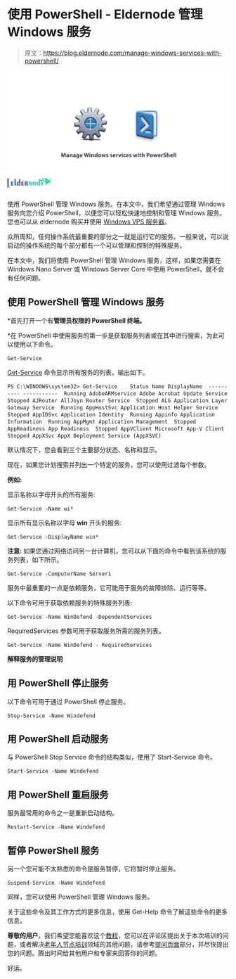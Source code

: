 # 使用 PowerShell - Eldernode 管理 Windows 服务

> 原文：<https://blog.eldernode.com/manage-windows-services-with-powershell/>

![Manage Windows services with PowerShell](img/8999260862ec34158a030510bf8519e9.png)

使用 PowerShell 管理 Windows 服务。在本文中，我们希望通过管理 Windows 服务向您介绍 PowerShell，以便您可以轻松快速地控制和管理 Windows 服务。您也可以从 eldernode 购买并使用 [Windows VPS 服务器](https://eldernode.com/windows-vps/)。

众所周知，任何操作系统最重要的部分之一就是运行它的服务。一般来说，可以说启动的操作系统的每个部分都有一个可以管理和控制的特殊服务。

在本文中，我们将使用 PowerShell 管理 Windows 服务，这样，如果您需要在 Windows Nano Server 或 Windows Server Core 中使用 PowerShell，就不会有任何问题。

## 使用 PowerShell 管理 Windows 服务

*首先打开一个有**管理员权限的 PowerShell 终端。**

*在 PowerShell 中使用服务的第一步是获取服务列表或在其中进行搜索，为此可以使用以下命令。

```
Get-Service 
```

[Get-Service](https://docs.microsoft.com/en-us/powershell/module/microsoft.powershell.management/get-service?view=powershell-6) 命令显示所有服务的列表，输出如下。

```
PS C:\WINDOWS\system32> Get-Service    Status Name DisplayName  ------ ---- -----------  Running AdobeARMservice Adobe Acrobat Update Service  Stopped AJRouter AllJoyn Router Service  Stopped ALG Application Layer Gateway Service  Running AppHostSvc Application Host Helper Service  Stopped AppIDSvc Application Identity  Running Appinfo Application Information  Running AppMgmt Application Management  Stopped AppReadiness App Readiness  Stopped AppVClient Microsoft App-V Client  Stopped AppXSvc AppX Deployment Service (AppXSVC) 
```

默认情况下，您会看到三个主要部分状态、名称和显示。

现在，如果您计划搜索并列出一个特定的服务，您可以使用过滤每个参数。

**例如:**

显示名称以字母开头的所有服务:

```
Get-Service -Name wi* 
```

显示所有显示名称以字母 **win** 开头的服务:

```
Get-Service -DisplayName win* 
```

**注意:** 如果您通过网络访问另一台计算机，您可以从下面的命令中看到该系统的服务列表，如下所示。

```
Get-Service -ComputerName Server1 
```

服务中最重要的一点是依赖服务，它可能用于服务的故障排除、运行等等。

以下命令可用于获取依赖服务的特殊服务列表:

```
Get-Service -Name WinDefend -DependentServices 
```

RequiredServices 参数可用于获取服务所需的服务列表。

```
Get-Service -Name WinDefend - RequiredServices 
```

**解释服务的管理说明**

## 用 PowerShell 停止服务

以下命令可用于通过 PowerShell 停止服务。

```
Stop-Service -Name Windefend 
```

## 用 PowerShell 启动服务

与 PowerShell Stop Service 命令的结构类似，使用了 Start-Service 命令。

```
Start-Service -Name Windefend 
```

## 用 PowerShell 重启服务

服务最常用的命令之一是重新启动结构。

```
Restart-Service -Name Windefend 
```

## 暂停 PowerShell 服务

另一个您可能不太熟悉的命令是服务暂停，它将暂时停止服务。

```
Suspend-Service -Name Windefend 
```

同样，您可以使用 PowerShell 管理 Windows 服务。

关于这些命令及其工作方式的更多信息，使用 Get-Help 命令了解这些命令的更多信息。

**尊敬的用户**，我们希望您能喜欢这个[教程](https://eldernode.com/category/tutorial/)，您可以在评论区提出关于本次培训的问题，或者解决[老年人节点培训](https://eldernode.com/blog/)领域的其他问题，请参考[提问页面](https://eldernode.com/ask)部分，并尽快提出您的问题。腾出时间给其他用户和专家来回答你的问题。

好运。